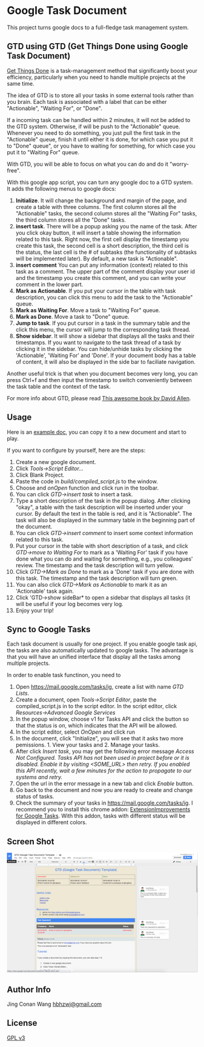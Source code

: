 # Google Task Document
This project turns google docs to a full-fledge task management system. 

GTD using GTD (Get Things Done using Google Task Document)
---------------------

[Get Things Done](http://gettingthingsdone.com/) is a task-management method that significantly boost your efficiency, particularly when you need to handle multiple projects at the same time. 

The idea of GTD is to store all your tasks in some external tools rather than you brain.  Each task is associated with a label that can be either "Actionable", "Waiting For", or "Done". 

If a incoming task can be handled within 2 minutes, it will not be added to the GTD system. Otherwise, if will be push to the "Actionable" queue. Whenever you need to do something, you just pull the first task in the "Actionable" queue, finish it until either it is done, for which case you put it to "Done" queue", or you have to waiting for something, for which case you put it to "Waiting For" queue. 

With GTD, you will be able to focus on what you can do and do it "worry-free". 

With this google app script, you can turn any google doc to a GTD system. It adds the following menus to google docs:

1. **Initialize**. It will change the background and margin of the page, and create a table with three columns. The first column stores all the "Actionable" tasks, the second column stores all the "Waiting For" tasks, the third column stores all the "Done" tasks. 
2. **insert task**. There will be a popup asking you the name of the
task. After you click okay button, it will insert a table showing the
information related to this task. Right now, the first cell display the
timestamp you create this task, the second cell is a short description,
the third cell is the status, the last cell is the # of subtasks (the
functionality of subtasks will be implemented later). By default, a new task is "Actionable".
3. **insert comment** You can put any information (context) related to
this task as a comment. The upper part of the comment display your user
id and the timestamp you create this comment, and you can write your
comment in the lower part.
4. **Mark as Actionable**. If you put your cursor in the table with task description, you can click this menu to add the task to the "Actionable" queue. 
5. **Mark as Waiting For**. Move a task to "Waiting For" queue.
6. **Mark as Done**. Move a task to "Done" queue.
7. **Jump to task**. If you put cursor in a task in the summary table and the click this menu, the cursor will jump to the corresponding task thread. 
7. **Show sidebar**. It will show a sidebar that displays all the tasks and their timestamps. If you want to navigate to the task thread of a task by clicking it in the sidebar. You can hide/unhide tasks by clicking the 'Actionable', 'Waiting For' and 'Done'. If your document body has a table of content, it will also be displayed in the side bar to faciliate navigation.

Another useful trick is that when you document becomes very long, you can press Ctrl+f and then input the timestamp to switch conveniently between the task table and the context of the task. 

For more info about GTD, please read [This awesome book by David Allen](http://www.amazon.com/Getting-Things-Done-Stress-Free-Productivity/dp/0142000280).

Usage
-----

Here is an [example doc](https://docs.google.com/document/d/18dowuhhSB5kajFRbJpmm7efWjU3V4AxYkuWMqhObPeI/edit?usp=sharing), you can copy it to a new document and start to play.

If you want to configure by yourself, here are the steps:

 1. Create a new google document.
 2. Click *Tools->Script Editor...*
 3. Click Blank Project.
 4. Paste the code in *build/compiled_script.js* to the window.
 5. Choose and *onOpen* function and click run in the toolbar.
 6. You can click *GTD->insert task* to insert a task.
 7. Type a short description of the task in the popup dialog. After clicking "okay", a table with the task description will be inserted under your cursor. By default the text in the table is red, and it is "Actionable". The task will also be displayed in the summary table in the beginning part of the document.
 8. You can click *GTD->insert comment* to insert some context information related to this task. 
 9. Put your cursor in the table with short description of a task, and click *GTD->move to Waiting For* to mark as a 'Waiting For' task if you have done what you can do and waiting for something, e.g., you colleagues' review. The timestamp and the task description will turn yellow. 
 10. Click *GTD->Mark as Done* to mark as a 'Done' task if you are done with this task. The timestamp and the task description will turn green.
 11. You can also click *GTD->Mark as Actionable* to mark it as an 'Actionable' task again. 
 11. Click 'GTD->show sideBar* to open a sidebar that displays all tasks (it will be useful if your log becomes very log.
 12. Enjoy your trip!

Sync to Google Tasks
-------------------
Each task document is usually for one project.  If you enable google
task api, the tasks are also automatically updated to google tasks. The
advantage is that you will have an unified interface that display all
the tasks among multiple projects.

In order to enable task functinon, you need to 
 1. Open https://mail.google.com/tasks/ig, create a list with name *GTD
 Lists*.
 2. Create a document, open *Tools->Script Editor*, paste the
 compiled_script.js in to the script editor. In the script editor, click
 *Resources->Advanced Google Services*
 3. In the popup window, choose v1 for Tasks API and click the button so
 that the status is *on*, which indicates that the API will be allowed.
 4. In the script editor, select *OnOpen* and click run
 5. In the document, click "Initialize", you will see that it asks two
 more pemissions. 1. View your tasks and 2. Manage your tasks.
 6. After click *Insert task*, you may get the following error message
 *Access Not Configured. Tasks API has not been used in project
 <ID> before or it is disabled. Enable it by visiting <SOME_URL>
 then retry. If you enabled this API recently, wait a few minutes for
 the action to propagate to our systems and retry.*
 7. Open the url in the error message in a new tab and click *Enable*
 button.
 8. Go back to the document and now you are ready to create and change
 status of tasks.
 9. Check the summary of your tasks in https://mail.google.com/tasks/ig.
 I recommend you to install this chrome addon: [ExtensionImprovements
 for Google
 Tasks](https://chrome.google.com/webstore/detail/improvements-for-google-t/mhikceoaalnjmimabofghliacpmljocb?hl=en-US).
 With this addon, tasks with different status will be displayed in
 different colors.

Screen Shot
------------
![image](https://github.com/hbhzwj/gtd-gdocs/blob/master/resources/screenshot.png)



Author Info
-----------
Jing Conan Wang
hbhzwj@gmail.com

License
-------
[GPL v3](http://www.gnu.org/copyleft/gpl.html)
